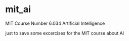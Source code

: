mit_ai
======

MIT Course Number 6.034 Artificial Intelligence

just to save some excercises for the MIT course about AI
